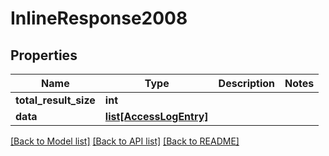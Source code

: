 # InlineResponse2008

## Properties
Name | Type | Description | Notes
------------ | ------------- | ------------- | -------------
**total_result_size** | **int** |  | 
**data** | [**list[AccessLogEntry]**](AccessLogEntry.md) |  | 

[[Back to Model list]](../README.md#documentation-for-models) [[Back to API list]](../README.md#documentation-for-api-endpoints) [[Back to README]](../README.md)


